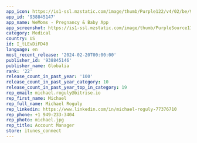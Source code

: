 ```yaml
---
app_icon: https://is1-ssl.mzstatic.com/image/thumb/Purple122/v4/02/be/92/02be9294-b90c-d647-0019-c5c21beacd7e/AppIcon-0-0-1x_U007emarketing-0-10-0-sRGB-85-220.png/1024x1024bb.png
app_id: '938845147'
app_name: WeMoms - Pregnancy & Baby App
app_screenshot: https://is1-ssl.mzstatic.com/image/thumb/PurpleSource116/v4/32/96/28/329628f5-bf67-2e7d-0909-466dd8fdf188/b29185c9-7d0f-40e3-bd20-0d7f834bfb78_SCREENSTORE_DINO_V3_US_01.png/1242x2688bb.png
category: Medical
country: US
id: I_tLEvDiFD40
language: en
most_recent_release: '2024-02-20T00:00:00'
publisher_id: '938845146'
publisher_name: Globalia
rank: '22'
release_count_in_past_year: '100'
release_count_in_past_year_category: 10
release_count_in_past_year_top_in_category: 19
rep_email: michael.roguly@bitrise.io
rep_first_name: Michael
rep_full_name: Michael Roguly
rep_linkedin: https://www.linkedin.com/in/michael-roguly-77376710
rep_phone: +1 949-233-3404
rep_photo: michael.jpg
rep_title: Account Manager
store: itunes_connect
---
```

